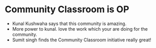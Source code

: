 # Community Classroom is OP

- Kunal Kushwaha says that this community is amazing.
- More power to kunal. love the work which your are doing for the community.
- Sumit singh finds the Community Classroom initiative really great!
